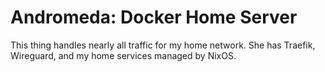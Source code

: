 # Andromeda: Docker Home Server

This thing handles nearly all traffic for my home network. She has Traefik, Wireguard, and my home services managed by NixOS.
